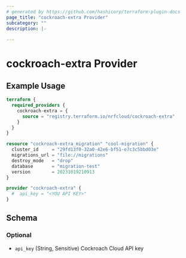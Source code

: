 ```yaml
---
# generated by https://github.com/hashicorp/terraform-plugin-docs
page_title: "cockroach-extra Provider"
subcategory: ""
description: |-
  
---
```


# cockroach-extra Provider



## Example Usage

```terraform
terraform {
  required_providers {
    cockroach-extra = {
      source = "registry.terraform.io/nrfcloud/cockroach-extra"
    }
  }
}

resource "cockroach-extra_migration" "cool-migration" {
  cluster_id     = "29fd13f0-32a0-42e6-bf51-e7c3c5bbd03e"
  migrations_url = "file://migrations"
  destroy_mode   = "drop"
  database       = "migration-test"
  version        = 20231019210913
}

provider "cockroach-extra" {
  #  api_key = "<YOU API KEY>"
}
```

<!-- schema generated by tfplugindocs -->
## Schema

### Optional

- `api_key` (String, Sensitive) Cockroach Cloud API key
